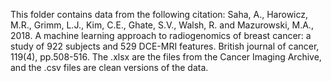 This folder contains data from the following citation: Saha, A., Harowicz, M.R., Grimm, L.J., Kim, C.E., Ghate, S.V., Walsh, R. and Mazurowski, M.A., 2018. A machine learning approach to radiogenomics of breast cancer: a study of 922 subjects and 529 DCE-MRI features. British journal of cancer, 119(4), pp.508-516. The .xlsx are the files from the Cancer Imaging Archive, and the .csv files are clean versions of the data.
